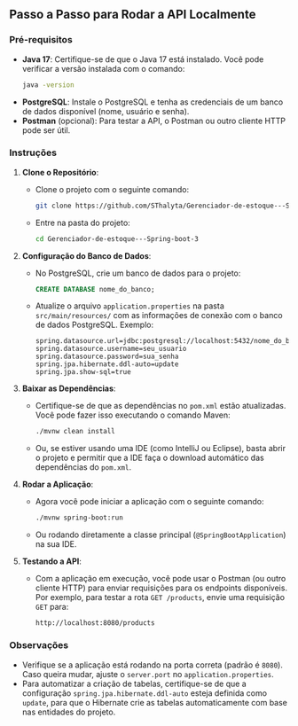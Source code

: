 ## Passo a Passo para Rodar a API Localmente

### Pré-requisitos

- **Java 17**: Certifique-se de que o Java 17 está instalado. Você pode verificar a versão instalada com o comando:
  ```bash
  java -version
  ```
- **PostgreSQL**: Instale o PostgreSQL e tenha as credenciais de um banco de dados disponível (nome, usuário e senha).
- **Postman** (opcional): Para testar a API, o Postman ou outro cliente HTTP pode ser útil.

### Instruções

1. **Clone o Repositório**:
   - Clone o projeto com o seguinte comando:
     ```bash
     git clone https://github.com/SThalyta/Gerenciador-de-estoque---Spring-boot-3.git
     ```
   - Entre na pasta do projeto:
     ```bash
     cd Gerenciador-de-estoque---Spring-boot-3
     ```

2. **Configuração do Banco de Dados**:
   - No PostgreSQL, crie um banco de dados para o projeto:
     ```sql
     CREATE DATABASE nome_do_banco;
     ```
   - Atualize o arquivo `application.properties` na pasta `src/main/resources/` com as informações de conexão com o banco de dados PostgreSQL. Exemplo:
     ```properties
     spring.datasource.url=jdbc:postgresql://localhost:5432/nome_do_banco
     spring.datasource.username=seu_usuario
     spring.datasource.password=sua_senha
     spring.jpa.hibernate.ddl-auto=update
     spring.jpa.show-sql=true
     ```

3. **Baixar as Dependências**:
   - Certifique-se de que as dependências no `pom.xml` estão atualizadas. Você pode fazer isso executando o comando Maven:
     ```bash
     ./mvnw clean install
     ```
   - Ou, se estiver usando uma IDE (como IntelliJ ou Eclipse), basta abrir o projeto e permitir que a IDE faça o download automático das dependências do `pom.xml`.

4. **Rodar a Aplicação**:
   - Agora você pode iniciar a aplicação com o seguinte comando:
     ```bash
     ./mvnw spring-boot:run
     ```
   - Ou rodando diretamente a classe principal (`@SpringBootApplication`) na sua IDE.

5. **Testando a API**:
   - Com a aplicação em execução, você pode usar o Postman (ou outro cliente HTTP) para enviar requisições para os endpoints disponíveis. Por exemplo, para testar a rota `GET /products`, envie uma requisição `GET` para:
     ```
     http://localhost:8080/products
     ```

### Observações

- Verifique se a aplicação está rodando na porta correta (padrão é `8080`). Caso queira mudar, ajuste o `server.port` no `application.properties`.
- Para automatizar a criação de tabelas, certifique-se de que a configuração `spring.jpa.hibernate.ddl-auto` esteja definida como `update`, para que o Hibernate crie as tabelas automaticamente com base nas entidades do projeto.
